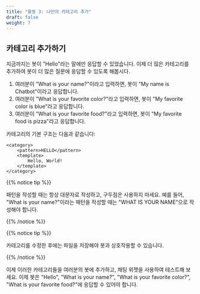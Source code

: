 ```yaml
---
title: "활동 3: 나만의 카테고리 추가"
draft: false
weight: 7
---
```


## 카테고리 추가하기

지금까지는 봇이 "Hello"라는 말에만 응답할 수 있었습니다. 이제 더 많은 카테고리를 추가하여 봇이 더 많은 질문에 응답할 수 있도록 해봅시다.

1. 여러분이 "What is your name?"이라고 입력하면, 봇이 "My name is Chatbot"이라고 응답합니다.
2. 여러분이 "What is your favorite color?"라고 입력하면, 봇이 "My favorite color is blue"라고 응답합니다.
3. 여러분이 "What is your favorite food?"라고 입력하면, 봇이 "My favorite food is pizza"라고 응답합니다.

카테고리의 기본 구조는 다음과 같습니다:

```
<category>
    <pattern>HELLO</pattern>
    <template>
        Hello, World!
    </template>
</category>
```

{{% notice tip %}}

패턴을 작성할 때는 항상 대문자로 작성하고, 구두점은 사용하지 마세요. 예를 들어, "What is your name?"이라는 패턴을 작성할 때는 "WHAT IS YOUR NAME"으로 작성해야 합니다.

{{% /notice %}}

{{% notice tip %}}

카테고리를 수정한 후에는 파일을 저장해야 봇과 상호작용할 수 있습니다.

{{% /notice %}}

이제 이러한 카테고리들을 여러분의 봇에 추가하고, 채팅 위젯을 사용하여 테스트해 보세요. 이제 봇은 "Hello", "What is your name?", "What is your favorite color?", "What is your favorite food?"에 응답할 수 있어야 합니다.